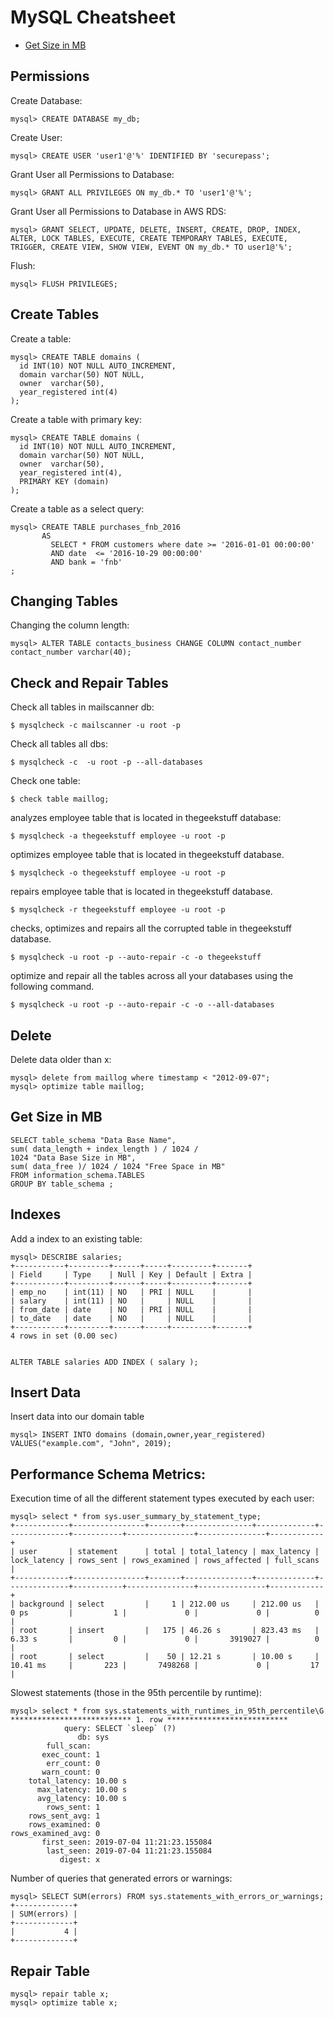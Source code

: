 # MySQL Cheatsheet

* [Get Size in MB](#get-size-in-mb)

## Permissions

Create Database:

```
mysql> CREATE DATABASE my_db;
```

Create User:

```
mysql> CREATE USER 'user1'@'%' IDENTIFIED BY 'securepass';
```

Grant User all Permissions to Database:

```
mysql> GRANT ALL PRIVILEGES ON my_db.* TO 'user1'@'%';
```

Grant User all Permissions to Database in AWS RDS:

```
mysql> GRANT SELECT, UPDATE, DELETE, INSERT, CREATE, DROP, INDEX, ALTER, LOCK TABLES, EXECUTE, CREATE TEMPORARY TABLES, EXECUTE, TRIGGER, CREATE VIEW, SHOW VIEW, EVENT ON my_db.* TO user1@'%';
```

Flush:

```
mysql> FLUSH PRIVILEGES;
```

## Create Tables


Create a table:

```
mysql> CREATE TABLE domains (
  id INT(10) NOT NULL AUTO_INCREMENT,
  domain varchar(50) NOT NULL, 
  owner  varchar(50),
  year_registered int(4)
);
```

Create a table with primary key:

```
mysql> CREATE TABLE domains (
  id INT(10) NOT NULL AUTO_INCREMENT,
  domain varchar(50) NOT NULL, 
  owner  varchar(50),
  year_registered int(4),
  PRIMARY KEY (domain) 
);
```

Create a table as a select query:

```
mysql> CREATE TABLE purchases_fnb_2016 
       AS 
         SELECT * FROM customers where date >= '2016-01-01 00:00:00' 
         AND date  <= '2016-10-29 00:00:00' 
         AND bank = 'fnb'
;
```

## Changing Tables

Changing the column length:

```
mysql> ALTER TABLE contacts_business CHANGE COLUMN contact_number contact_number varchar(40);
```

## Check and Repair Tables

Check all tables in mailscanner db:

```
$ mysqlcheck -c mailscanner -u root -p
```

Check all tables all dbs:

```
$ mysqlcheck -c  -u root -p --all-databases
```

Check one table:

```
$ check table maillog;
```

analyzes employee table that is located in thegeekstuff database:

```
$ mysqlcheck -a thegeekstuff employee -u root -p
```

optimizes employee table that is located in thegeekstuff database.

```
$ mysqlcheck -o thegeekstuff employee -u root -p
```

repairs employee table that is located in thegeekstuff database.

```
$ mysqlcheck -r thegeekstuff employee -u root -p
```

checks, optimizes and repairs all the corrupted table in thegeekstuff database.

```
$ mysqlcheck -u root -p --auto-repair -c -o thegeekstuff
```

optimize and repair all the tables across all your databases using the following command.

```
$ mysqlcheck -u root -p --auto-repair -c -o --all-databases
```

## Delete

Delete data older than x:

```
mysql> delete from maillog where timestamp < "2012-09-07";
mysql> optimize table maillog;
```

## Get Size in MB

```
SELECT table_schema "Data Base Name", 
sum( data_length + index_length ) / 1024 / 
1024 "Data Base Size in MB", 
sum( data_free )/ 1024 / 1024 "Free Space in MB" 
FROM information_schema.TABLES 
GROUP BY table_schema ;
```

## Indexes

Add a index to an existing table:

```
mysql> DESCRIBE salaries;
+-----------+---------+------+-----+---------+-------+
| Field     | Type    | Null | Key | Default | Extra |
+-----------+---------+------+-----+---------+-------+
| emp_no    | int(11) | NO   | PRI | NULL    |       |
| salary    | int(11) | NO   |     | NULL    |       |
| from_date | date    | NO   | PRI | NULL    |       |
| to_date   | date    | NO   |     | NULL    |       |
+-----------+---------+------+-----+---------+-------+
4 rows in set (0.00 sec)


ALTER TABLE salaries ADD INDEX ( salary );
```

## Insert Data

Insert data into our domain table

```
mysql> INSERT INTO domains (domain,owner,year_registered) VALUES("example.com", "John", 2019);
```

## Performance Schema Metrics:

Execution time of all the different statement types executed by each user:

```
mysql> select * from sys.user_summary_by_statement_type;
+------------+----------------+-------+---------------+-------------+--------------+-----------+---------------+---------------+------------+
| user       | statement      | total | total_latency | max_latency | lock_latency | rows_sent | rows_examined | rows_affected | full_scans |
+------------+----------------+-------+---------------+-------------+--------------+-----------+---------------+---------------+------------+
| background | select         |     1 | 212.00 us     | 212.00 us   | 0 ps         |         1 |             0 |             0 |          0 |
| root       | insert         |   175 | 46.26 s       | 823.43 ms   | 6.33 s       |         0 |             0 |       3919027 |          0 |
| root       | select         |    50 | 12.21 s       | 10.00 s     | 10.41 ms     |       223 |       7498268 |             0 |         17 |
```

Slowest statements (those in the 95th percentile by runtime):

```
mysql> select * from sys.statements_with_runtimes_in_95th_percentile\G
*************************** 1. row ***************************
            query: SELECT `sleep` (?)
               db: sys
        full_scan:
       exec_count: 1
        err_count: 0
       warn_count: 0
    total_latency: 10.00 s
      max_latency: 10.00 s
      avg_latency: 10.00 s
        rows_sent: 1
    rows_sent_avg: 1
    rows_examined: 0
rows_examined_avg: 0
       first_seen: 2019-07-04 11:21:23.155084
        last_seen: 2019-07-04 11:21:23.155084
           digest: x
```

Number of queries that generated errors or warnings:

```
mysql> SELECT SUM(errors) FROM sys.statements_with_errors_or_warnings;
+-------------+
| SUM(errors) |
+-------------+
|           4 |
+-------------+
```

## Repair Table

```
mysql> repair table x;
mysql> optimize table x;
```
